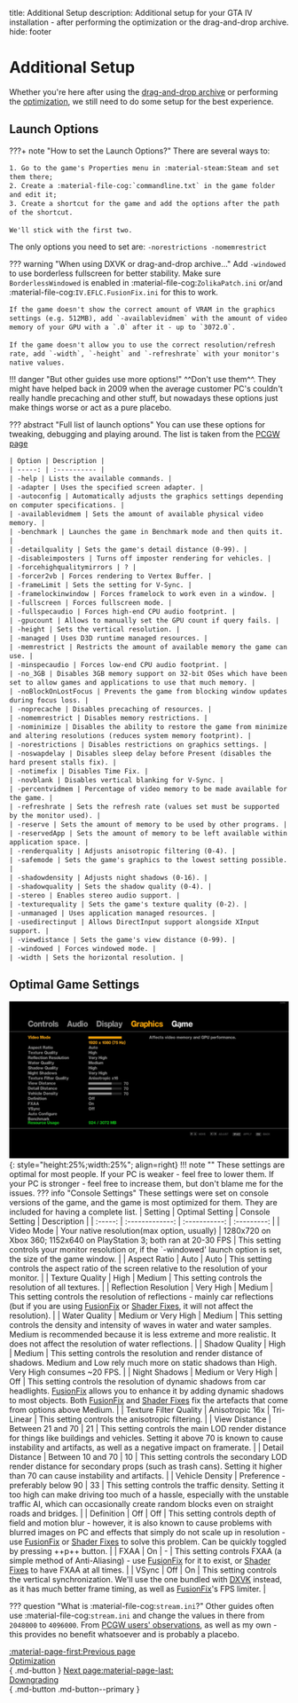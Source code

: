 title: Additional Setup
description: Additional setup for your GTA IV installation - after performing the optimization or the drag-and-drop archive.
hide: footer


# Additional Setup
Whether you're here after using the [drag-and-drop archive](Drag-and-Drop-Archive.md) or performing the [optimization](optimization.md), we still need to do some setup for the best experience.

## Launch Options
???+ note "How to set the Launch Options?"
    There are several ways to:
    
    1. Go to the game's Properties menu in :material-steam:Steam and set them there;
    2. Create a :material-file-cog:`commandline.txt` in the game folder and edit it;
    3. Create a shortcut for the game and add the options after the path of the shortcut.

    We'll stick with the first two.

The only options you need to set are: `-norestrictions -nomemrestrict`

??? warning "When using DXVK or drag-and-drop archive..."
    Add `-windowed` to use borderless fullscreen for better stability. Make sure `BorderlessWindowed` is enabled in :material-file-cog:`ZolikaPatch.ini` or/and :material-file-cog:`IV.EFLC.FusionFix.ini` for this to work.

    If the game doesn't show the correct amount of VRAM in the graphics settings (e.g. 512MB), add `-availablevidmem` with the amount of video memory of your GPU with a `.0` after it - up to `3072.0`.

    If the game doesn't allow you to use the correct resolution/refresh rate, add `-width`, `-height` and `-refreshrate` with your monitor's native values.

!!! danger "But other guides use more options!"
    ^^Don't use them^^. They might have helped back in 2009 when the average customer PC's couldn't really handle precaching and other stuff, but nowadays these options just make things worse or act as a pure placebo.

??? abstract "Full list of launch options"
    You can use these options for tweaking, debugging and playing around. The list is taken from the [PCGW page](https://www.pcgamingwiki.com/wiki/Grand_Theft_Auto_IV#Launch_options)

    | Option | Description | 
    | -----: | :---------- |
    | -help | Lists the available commands. |
    | -adapter | Uses the specified screen adapter. |
    | -autoconfig | Automatically adjusts the graphics settings depending on computer specifications. |
    | -availablevidmem | Sets the amount of available physical video memory. |
    | -benchmark | Launches the game in Benchmark mode and then quits it. |
    | -detailquality | Sets the game's detail distance (0-99). |
    | -disableimposters | Turns off imposter rendering for vehicles. |
    | -forcehighqualitymirrors | ? |
    | -forcer2vb | Forces rendering to Vertex Buffer. |
    | -frameLimit | Sets the setting for V-Sync. |
    | -framelockinwindow | Forces framelock to work even in a window. |
    | -fullscreen | Forces fullscreen mode. |
    | -fullspecaudio | Forces high-end CPU audio footprint. |
    | -gpucount | Allows to manually set the GPU count if query fails. |
    | -height | Sets the vertical resolution. |
    | -managed | Uses D3D runtime managed resources. |
    | -memrestrict | Restricts the amount of available memory the game can use. |
    | -minspecaudio | Forces low-end CPU audio footprint. |
    | -no_3GB | Disables 3GB memory support on 32-bit OSes which have been set to allow games and applications to use that much memory. |
    | -noBlockOnLostFocus | Prevents the game from blocking window updates during focus loss. |
    | -noprecache | Disables precaching of resources. |
    | -nomemrestrict | Disables memory restrictions. |
    | -nominimize | Disables the ability to restore the game from minimize and altering resolutions (reduces system memory footprint). |
    | -norestrictions | Disables restrictions on graphics settings. |
    | -noswapdelay | Disables sleep delay before Present (disables the hard present stalls fix). |
    | -notimefix | Disables Time Fix. |
    | -novblank | Disables vertical blanking for V-Sync. |
    | -percentvidmem | Percentage of video memory to be made available for the game. |
    | -refreshrate | Sets the refresh rate (values set must be supported by the monitor used). |
    | -reserve | Sets the amount of memory to be used by other programs. |
    | -reservedApp | Sets the amount of memory to be left available within application space. |
    | -renderquality | Adjusts anisotropic filtering (0-4). |
    | -safemode | Sets the game's graphics to the lowest setting possible. |
    | -shadowdensity | Adjusts night shadows (0-16). |
    | -shadowquality | Sets the shadow quality (0-4). |
    | -stereo | Enables stereo audio support. |
    | -texturequality | Sets the game's texture quality (0-2). |
    | -unmanaged | Uses application managed resources. |
    | -usedirectinput | Allows DirectInput support alongside XInput support. |
    | -viewdistance | Sets the game's view distance (0-99). |
    | -windowed | Forces windowed mode. |
    | -width | Sets the horizontal resolution. |

## Optimal Game Settings
![GTA IV Settings](gta4settings.jpg){: style="height:25%;width:25%"; align=right}
!!! note ""
    These settings are optimal for most people. If your PC is weaker - feel free to lower them. If your PC is stronger - feel free to increase them, but don't blame me for the issues.
??? info "Console Settings"
    These settings were set on console versions of the game, and the game is most optimized for them. They are included for having a complete list.
| Setting | Optimal Setting | Console Setting | Description | 
| :-----: | :-------------: | :-----------: | :---------: |
| Video Mode | Your native resolution(max option, usually) | 1280x720 on Xbox 360; 1152x640 on PlayStation 3; both ran at 20-30 FPS | This setting controls your monitor resolution or, if the `-windowed' launch option is set, the size of the game window. |
| Aspect Ratio | Auto | Auto | This setting controls the aspect ratio of the screen relative to the resolution of your monitor. |
| Texture Quality | High | Medium | This setting controls the resolution of all textures. |
| Reflection Resolution | Very High | Medium | This setting controls the resolution of reflections - mainly car reflections (but if you are using [FusionFix](/Essential-Modding/FusionFix/) or [Shader Fixes](/Essential-Modding/Shader-Fixes/), it will not affect the resolution). |
| Water Quality | Medium or Very High | Medium | This setting controls the density and intensity of waves in water and water samples. Medium is recommended because it is less extreme and more realistic. It does not affect the resolution of water reflections. |
| Shadow Quality | High | Medium | This setting controls the resolution and render distance of shadows. Medium and Low rely much more on static shadows than High. Very High consumes ~20 FPS. |
| Night Shadows | Medium or Very High | Off | This setting controls the resolution of dynamic shadows from car headlights. [FusionFix](/Essential-Modding/FusionFix/) allows you to enhance it by adding dynamic shadows to most objects. Both [FusionFix](/Essential-Modding/FusionFix/) and [Shader Fixes](/Essential-Modding/Shader-Fixes/) fix the artefacts that come from options above Medium. |
| Texture Filter Quality | Anisotropic 16x | Tri-Linear | This setting controls the anisotropic filtering. |
| View Distance | Between 21 and 70 | 21 | This setting controls the main LOD render distance for things like buildings and vehicles. Setting it above 70 is known to cause instability and artifacts, as well as a negative impact on framerate. |
| Detail Distance | Between 10 and 70 | 10 | This setting controls the secondary LOD render distance for secondary props (such as trash cans). Setting it higher than 70 can cause instability and artifacts. |
| Vehicle Density | Preference - preferably below 90 | 33 | This setting controls the traffic density. Setting it too high can make driving too much of a hassle, especially with the unstable traffic AI, which can occasionally create random blocks even on straight roads and bridges. |
| Definition | Off | Off | This setting controls depth of field and motion blur - however, it is also known to cause problems with blurred images on PC and effects that simply do not scale up in resolution - use [FusionFix](/Essential-Modding/FusionFix/) or [Shader Fixes](/Essential-Modding/Shader-Fixes/) to solve this problem. Can be quickly toggled by pressing ++p++ button. |
| FXAA | On | - | This setting controls FXAA (a simple method of Anti-Aliasing) - use [FusionFix](/Essential-Modding/FusionFix/) for it to exist, or [Shader Fixes](/Essential-Modding/Shader-Fixes/) to have FXAA at all times. |
| VSync | Off | On | This setting controls the vertical synchronization. We'll use the one bundled with [DXVK](Optimization.md) instead, as it has much better frame timing, as well as [FusionFix](/Essential-Modding/FusionFix/)'s FPS limiter. |

??? question "What is :material-file-cog:`stream.ini`?"
    Other guides often use :material-file-cog:`stream.ini` and change the values in there from `2048000` to `4096000`. From [PCGW users' observations](https://www.pcgamingwiki.com/w/index.php?title=Topic:X1jmh4mc3t6mv3hv&topic_showPostId=xb5gbd4mggke2ets#flow-post-xb5gbd4mggke2ets), as well as my own - this provides no benefit whatsoever and is probably a placebo.

[:material-page-first:Previous page <br>Optimization</br>](optimization.md){ .md-button } [Next page:material-page-last: <br>Downgrading</br>](downgrading.md){ .md-button .md-button--primary }